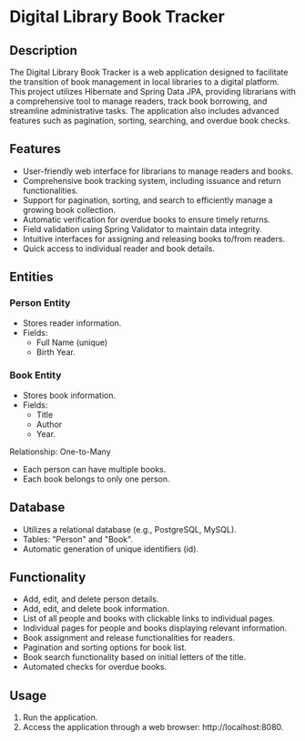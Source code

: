 # Digital Library Book Tracker

## Description

The Digital Library Book Tracker is a web application designed to facilitate the transition of book management in local libraries to a digital platform. This project utilizes Hibernate and Spring Data JPA, providing librarians with a comprehensive tool to manage readers, track book borrowing, and streamline administrative tasks. The application also includes advanced features such as pagination, sorting, searching, and overdue book checks.

## Features

- User-friendly web interface for librarians to manage readers and books.
- Comprehensive book tracking system, including issuance and return functionalities.
- Support for pagination, sorting, and search to efficiently manage a growing book collection.
- Automatic verification for overdue books to ensure timely returns.
- Field validation using Spring Validator to maintain data integrity.
- Intuitive interfaces for assigning and releasing books to/from readers.
- Quick access to individual reader and book details.

## Entities

### Person Entity

- Stores reader information.
- Fields: 
  - Full Name (unique)
  - Birth Year.

### Book Entity

- Stores book information.
- Fields: 
  - Title
  - Author
  - Year.
   
Relationship: One-to-Many
- Each person can have multiple books.
- Each book belongs to only one person.

## Database

- Utilizes a relational database (e.g., PostgreSQL, MySQL).
- Tables: "Person" and "Book".
- Automatic generation of unique identifiers (id).

## Functionality

- Add, edit, and delete person details.
- Add, edit, and delete book information.
- List of all people and books with clickable links to individual pages.
- Individual pages for people and books displaying relevant information.
- Book assignment and release functionalities for readers.
- Pagination and sorting options for book list.
- Book search functionality based on initial letters of the title.
- Automated checks for overdue books.

## Usage

1. Run the application.
2. Access the application through a web browser: http://localhost:8080.
